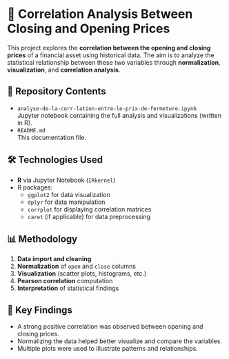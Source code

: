 # 🧠 Correlation Analysis Between Closing and Opening Prices

This project explores the **correlation between the opening and closing prices** of a financial asset using historical data. The aim is to analyze the statistical relationship between these two variables through **normalization**, **visualization**, and **correlation analysis**.

## 📁 Repository Contents

- `analyse-de-la-corr-lation-entre-le-prix-de-fermeture.ipynb`  
  Jupyter notebook containing the full analysis and visualizations (written in R).
- `README.md`  
  This documentation file.

## 🛠️ Technologies Used

- **R** via Jupyter Notebook (`IRkernel`)
- R packages:
  - `ggplot2` for data visualization
  - `dplyr` for data manipulation
  - `corrplot` for displaying correlation matrices
  - `caret` (if applicable) for data preprocessing

## 📊 Methodology

1. **Data import and cleaning**
2. **Normalization** of `open` and `close` columns
3. **Visualization** (scatter plots, histograms, etc.)
4. **Pearson correlation** computation
5. **Interpretation** of statistical findings

## 📝 Key Findings

- A strong positive correlation was observed between opening and closing prices.
- Normalizing the data helped better visualize and compare the variables.
- Multiple plots were used to illustrate patterns and relationships.

